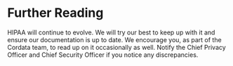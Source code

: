 # Further Reading
HIPAA will continue to evolve. We will try our best to keep up with it and ensure our documentation is up to date. We encourage you, as part of the Cordata team, to read up on it occasionally as well. Notify the Chief Privacy Officer and Chief Security Officer if you notice any discrepancies.
